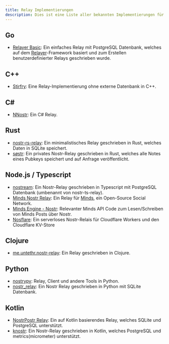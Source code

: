 ```yaml
---
title: Relay Implementierungen
description: Dies ist eine Liste aller bekannten Implementierungen für Nostr-Relays. Wenn du selbst ein Relay betreiben willst, können die folgenden Infos hilfreich sein. Relays sind (bisher) anwendungsunabhängig. Du kannst dein eigenes Relay betreiben oder öffentliche Relays verwenden.
---
```


## Go

-   [Relayer Basic](https://github.com/fiatjaf/relayer/tree/master/basic): Ein einfaches Relay mit PostgreSQL Datenbank, welches auf dem [Relayer](https://github.com/fiatjaf/relayer)-Framework basiert und zum Erstellen benutzerdefinierter Relays geschrieben wurde.

## C++

-   [Stirfry](https://github.com/hoytech/strfry): Eine Relay-Implementierung ohne externe Datenbank in C++.

## C#

-   [NNostr](https://github.com/Kukks/NNostr): Ein C# Relay.

## Rust

-   [nostr-rs-relay](https://sr.ht/~gheartsfield/nostr-rs-relay/): Ein minimalistisches Relay geschrieben in Rust, welches Daten in SQLite speichert.
-   [søstr](https://github.com/metasikander/s0str): Ein privates Nostr-Relay geschrieben in Rust, welches alle Notes eines Pubkeys speichert und auf Anfrage veröffentlicht.

## Node.js / Typescript

-   [nostream](https://github.com/Cameri/nostream): Ein Nostr-Relay geschrieben in Typescript mit PostgreSQL Datenbank (umbenannt von nostr-ts-relay).
-   [Minds Nostr Relay](https://gitlab.com/minds/infrastructure/nostr-relay): Ein Relay für [Minds](https://www.minds.com), ein Open-Source Social Network.
-   [Minds Engine - Nostr](https://gitlab.com/minds/engine/-/tree/master/Core/Nostr): Relevanter Minds API Code zum Lesen/Schreiben von Minds Posts über Nostr.
-   [Nosflare](https://github.com/Spl0itable/nosflare): Ein serverloses Nostr-Relais für Cloudflare Workers und den Cloudflare KV-Store

## Clojure

-   [me.untethr.nostr-relay](https://github.com/atdixon/me.untethr.nostr-relay): Ein Relay geschrieben in Clojure.

## Python

-   [nostrypy](https://github.com/monty888/nostrpy): Relay, Client und andere Tools in Python.
-   [nostr_relay](https://code.pobblelabs.org/fossil/nostr_relay/): Ein Nostr Relay geschrieben in Python mit SQLite Datenbank.

## Kotlin

-   [NostrPostr Relay](https://github.com/Giszmo/NostrPostr/tree/master/NostrRelay): Ein auf Kotlin basierendes Relay, welches SQLite und PostgreSQL unterstützt.
-   [knostr](https://github.com/lpicanco/knostr): Ein Nostr-Relay geschrieben in Kotlin, welches PostgreSQL und metrics(micrometer) unterstützt.
